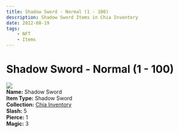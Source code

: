 ```yaml
---
title: Shadow Sword - Normal (1 - 100)
description: Shadow Sword Items in Chia Inventory
date: 2022-08-19
tags:
    - NFT
    - Items
---
```


# Shadow Sword - Normal (1 - 100)
<div class="item_thumbnail">
<img loading="lazy" src="https://qu5hfuo5icczlrdyw4a55bdiw7ivp5usk52kt4dm5tk6yienrq.arweave.net/hTpy0d1AhZXEeLcB3oRot9FX9pJXdKnwbOzV7CCN-jA"><br/>
<div><strong>Name:</strong> Shadow Sword</div>
<div><strong>Item Type:</strong> Shadow Sword</div>
<div><strong>Collection:</strong> <a href="https://www.spacescan.io/xch/nft/collection/col16fpva26fhdjp2echs3cr7c30gzl7qe67hu9grtsjcqldz354asjsyzp6wx">Chia Inventory</a></div>
<div><strong>Slash:</strong> 5</div>
<div><strong>Pierce:</strong> 1</div>
<div><strong>Magic:</strong> 3</div>
</div>

